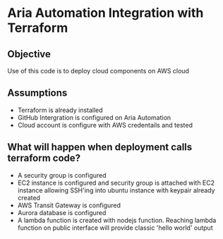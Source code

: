 # Aria Automation Integration with Terraform 

## Objective
Use of this code is to deploy cloud components  on AWS cloud 
## Assumptions 
* Terraform is already installed
* GitHub Intergration is configured on Aria Automation
* Cloud account is configure with AWS credentails and tested
## What will happen when deployment calls terraform code? 

* A security group is configured
* EC2 instance is configured and security group is attached with EC2 instance allowing SSH'ing into ubuntu instance with keypair already created 
* AWS Transit Gateway is configured
* Aurora database is configured
* A lambda function is created with nodejs function. Reaching lambda function on public interface will provide classic 'hello world' output
